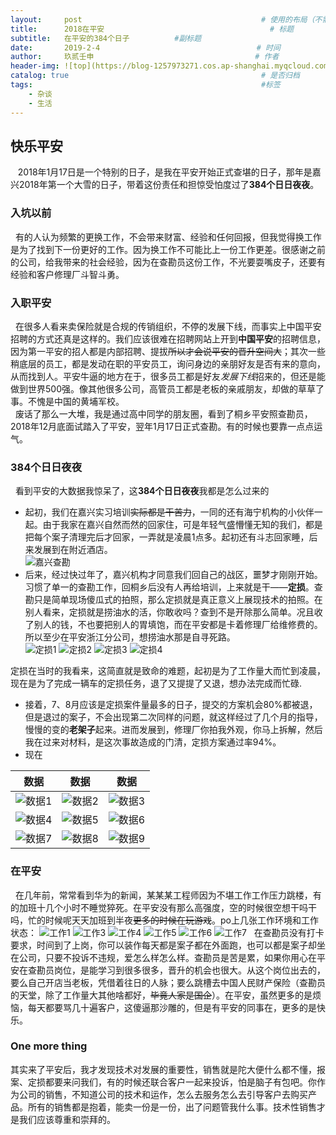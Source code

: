 ```yaml
---
layout:     post   				                        # 使用的布局（不需要改）
title:      2018在平安   			            	        # 标题 
subtitle:   在平安的384个日子          #副标题
date:       2019-2-4            				       # 时间
author:     玖贰壬申					            	# 作者
header-img: ![top](https://blog-1257973271.cos.ap-shanghai.myqcloud.com/%E5%9C%A8%E5%B9%B3%E5%AE%89%E7%9A%84384%E4%B8%AA%E6%97%A5%E5%AD%90.jpg)	                   #这篇文章标题背景图片
catalog: true 					                     	# 是否归档
tags:							                     	#标签
    - 杂谈
    - 生活
---
```



## 快乐平安
&nbsp;&nbsp; 2018年1月17日是一个特别的日子，是我在平安开始正式查堪的日子，那年是嘉兴2018年第一个大雪的日子，带着这份责任和担惊受怕度过了**384个日日夜夜**。 


### 入坑以前
&nbsp;&nbsp;有的人认为频繁的更换工作，不会带来财富、经验和任何回报，但我觉得换工作是为了找到下一份更好的工作。因为换工作不可能比上一份工作更差。很感谢之前的公司，给我带来的社会经验，因为在查勘员这份工作，不光要耍嘴皮子，还要有经验和客户修理厂斗智斗勇。


### 入职平安
&nbsp;&nbsp;在很多人看来卖保险就是合规的传销组织，不停的发展下线，而事实上中国平安招聘的方式还真是这样的。我们应该很难在招聘网站上开到**中国平安**的招聘信息，因为第一平安的招人都是内部招聘、提拔~~所以才会说平安的晋升空间大~~；其次一些稍底层的员工，都是发动在职的平安员工，询问身边的亲朋好友是否有来的意向，从而找到人。平安牛逼的地方在于，很多员工都是好友*发展下线*招来的，但还是能做到世界500强。像其他很多公司，高管员工都是老板的亲戚朋友，却做的草草了事。不愧是中国的黄埔军校。<br>
&nbsp;&nbsp;废话了那么一大堆，我是通过高中同学的朋友圈，看到了桐乡平安照查勘员，2018年12月底面试踏入了平安，翌年1月17日正式查勘。有的时候也要靠一点点运气。


### 384个日日夜夜
&nbsp;&nbsp;看到平安的大数据我惊呆了，这**384个日日夜夜**我都是怎么过来的
- 起初，我们在嘉兴实习培训~~实际都是干苦力~~，一同的还有海宁机构的小伙伴一起。由于我家在嘉兴自然而然的回家住，可是年轻气盛懵懂无知的我们，都是把每个案子清理完后才回家，一弄就是凌晨1点多。起初还有斗志回家睡，后来发展到在附近酒店。<br>
![嘉兴查勘](https://blog-1257973271.cos.ap-shanghai.myqcloud.com/2019.2.4-1.jpg)
- 后来，经过快过年了，嘉兴机构才同意我们回自己的战区，噩梦才刚刚开始。习惯了单一的查勘工作，回桐乡后没有人再给培训，上来就是干——**定损**。查勘只是简单现场傻瓜式的拍照，那么定损就是真正意义上展现技术的拍照。在别人看来，定损就是捞油水的活，你敢收吗？查到不是开除那么简单。况且收了别人的钱，不也要把别人的胃填饱，而在平安都是卡着修理厂给维修费的。所以至少在平安浙江分公司，想捞油水那是自寻死路。<br>
![定损1](	https://blog-1257973271.cos.ap-shanghai.myqcloud.com/2019.2%20(10).jpg) 
![定损2](	https://blog-1257973271.cos.ap-shanghai.myqcloud.com/2019.2%20(14).jpg)
![定损3](	https://blog-1257973271.cos.ap-shanghai.myqcloud.com/2019.2%20(12).jpg) 
![定损4](	https://blog-1257973271.cos.ap-shanghai.myqcloud.com/2019.2%20(13).jpg)<br>

定损在当时的我看来，这简直就是致命的难题，起初是为了工作量大而忙到凌晨，现在是为了完成一辆车的定损任务，退了又提提了又退，想办法完成而忙碌.
- 接着，7、8月应该是定损案件量最多的日子，提交的方案机会80%都被退，但是退过的案子，不会出现第二次同样的问题，就这样经过了几个月的指导，慢慢的变的**老架子**起来。进而发展到，修理厂你拍我外观，你马上拆解，然后我在过来对材料，是这次事故造成的门清，定损方案通过率94%。
- 现在

数据 | 数据 |数据
---|---|---
![数据1](	https://blog-1257973271.cos.ap-shanghai.myqcloud.com/2019.2%20(1).jpg) | ![数据2](https://blog-1257973271.cos.ap-shanghai.myqcloud.com/2019.2%20(2).jpg)  | ![数据3](https://blog-1257973271.cos.ap-shanghai.myqcloud.com/2019.2%20(3).jpg) 
![数据4](https://blog-1257973271.cos.ap-shanghai.myqcloud.com/2019.2%20(4).jpg) | ![数据5](https://blog-1257973271.cos.ap-shanghai.myqcloud.com/2019.2%20(5).jpg)  | ![数据6](https://blog-1257973271.cos.ap-shanghai.myqcloud.com/2019.2%20(6).jpg) 
![数据7](	https://blog-1257973271.cos.ap-shanghai.myqcloud.com/2019.2%20(7).jpg) | ![数据8](	https://blog-1257973271.cos.ap-shanghai.myqcloud.com/2019.2%20(8).jpg) | ![数据9](	https://blog-1257973271.cos.ap-shanghai.myqcloud.com/2019.2%20(9).jpg) |


### 在平安
&nbsp;&nbsp;在几年前，常常看到华为的新闻，某某某工程师因为不堪工作工作压力跳楼，有的加班十几个小时不睡觉猝死。在平安没有那么高强度，空的时候很空想干吗干吗，忙的时候呢天天加班到半夜~~更多的时候在玩游戏~~。po上几张工作环境和工作状态：
![工作1](https://blog-1257973271.cos.ap-shanghai.myqcloud.com/2019.2%20(11).jpg)
![工作3](https://blog-1257973271.cos.ap-shanghai.myqcloud.com/2019.2%20(17).jpg)
![工作4](https://blog-1257973271.cos.ap-shanghai.myqcloud.com/2019.2%20(19).jpg)
![工作5](https://blog-1257973271.cos.ap-shanghai.myqcloud.com/2019.2%20(16).jpg)
![工作6](https://blog-1257973271.cos.ap-shanghai.myqcloud.com/2019.2%20(20).jpg)
![工作7](https://blog-1257973271.cos.ap-shanghai.myqcloud.com/2019.2%20(18).jpg)
&nbsp;&nbsp;在查勘员没有打卡要求，时间到了上岗，你可以装作每天都是案子都在外面跑，也可以都是案子却坐在公司，只要不投诉不违规，爱怎么样怎么样。查勘员是苦是累，如果你用心在平安在查勘员岗位，是能学习到很多很多，晋升的机会也很大。从这个岗位出去的，要么自己开店当老板，凭借着往日的人脉；要么跳槽去中国人民财产保险（查勘员的天堂，除了工作量大其他啥都好，~~毕竟人家是国企~~）。在平安，虽然更多的是烦恼，每天都要骂几十遍客户，这傻逼那沙雕的，但是有平安的同事在，更多的是快乐。


### One more thing
其实来了平安后，我才发现技术对发展的重要性，销售就是陀大便什么都不懂，报案、定损都要来问我们，有的时候还联合客户一起来投诉，怕是脑子有包吧。你作为公司的销售，不知道公司的技术和运作，怎么去服务怎么去引导客户去购买产品。所有的销售都是抱着，能卖一份是一份，出了问题管我什么事。技术性销售才是我们应该尊重和崇拜的。